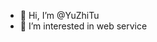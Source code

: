 - 👋 Hi, I’m @YuZhiTu
- 👀 I’m interested in web service

<!---
YuZhiTu/YuZhiTu is a ✨ special ✨ repository because its `README.md` (this file) appears on your GitHub profile.
You can click the Preview link to take a look at your changes.
--->

